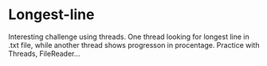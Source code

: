 # Longest-line

Interesting challenge using threads.
One thread looking for longest line in .txt file, while another thread shows progresson in procentage.
Practice with Threads, FileReader...
